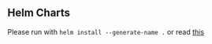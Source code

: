 ## Helm Charts

Please run with `helm install --generate-name .` or read [this](https://github.com/helm/charts/issues/16251)